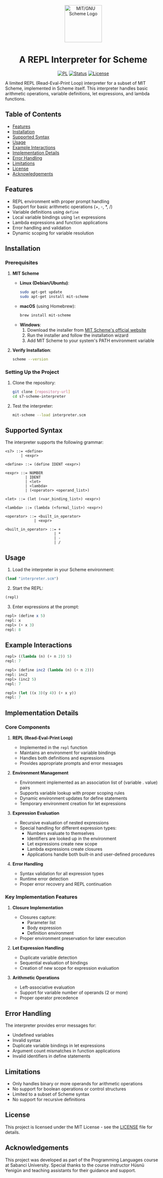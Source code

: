 <div align="center">
    <img src="https://upload.wikimedia.org/wikipedia/commons/thumb/a/a2/MIT_GNU_Scheme_Logo.svg/1200px-MIT_GNU_Scheme_Logo.svg.png" width="120" alt="MIT/GNU Scheme Logo"/>
</div>

<h1 align="center">
    A REPL Interpreter for Scheme
</h1>

<div align="center">

[![PL](https://img.shields.io/badge/MIT%2FGNU_Scheme-red?style=for-the-badge)](https://www.gnu.org/software/mit-scheme/)
[![Status](https://img.shields.io/badge/status-completed-green?style=for-the-badge)]()
[![License](https://img.shields.io/badge/license-MIT-red?style=for-the-badge)](/LICENSE)

</div>

A limited REPL (Read-Eval-Print Loop) interpreter for a subset of MIT Scheme, implemented in Scheme itself. This interpreter handles basic arithmetic operations, variable definitions, let expressions, and lambda functions.

## Table of Contents

- [Features](#features)
- [Installation](#installation)
- [Supported Syntax](#supported-syntax)
- [Usage](#usage)
- [Example Interactions](#example-interactions)
- [Implementation Details](#implementation-details)
- [Error Handling](#error-handling)
- [Limitations](#limitations)
- [License](#license)
- [Acknowledgements](#acknowledgements)

## Features

- REPL environment with proper prompt handling
- Support for basic arithmetic operations (+, -, *, /)
- Variable definitions using `define`
- Local variable bindings using `let` expressions
- Lambda expressions and function applications
- Error handling and validation
- Dynamic scoping for variable resolution

## Installation

### Prerequisites

1. **MIT Scheme**
   - **Linux (Debian/Ubuntu)**:
     ```bash
     sudo apt-get update
     sudo apt-get install mit-scheme
     ```
   - **macOS** (using Homebrew):
     ```bash
     brew install mit-scheme
     ```
   - **Windows**:
     1. Download the installer from [MIT Scheme's official website](https://www.gnu.org/software/mit-scheme/)
     2. Run the installer and follow the installation wizard
     3. Add MIT Scheme to your system's PATH environment variable

2. **Verify Installation**:
   ```bash
   scheme --version
   ```

### Setting Up the Project

1. Clone the repository:
   ```bash
   git clone [repository-url]
   cd s7-scheme-interpreter
   ```

2. Test the interpreter:
   ```bash
   mit-scheme --load interpreter.scm
   ```

## Supported Syntax

The interpreter supports the following grammar:

```bnf
<s7> ::= <define> 
       | <expr>

<define> ::= (define IDENT <expr>)

<expr> ::= NUMBER 
         | IDENT 
         | <let> 
         | <lambda> 
         | (<operator> <operand_list>)

<let> ::= (let (<var_binding_list>) <expr>)

<lambda> ::= (lambda (<formal_list>) <expr>)

<operator> ::= <built_in_operator> 
             | <expr>

<built_in_operator> ::= + 
                      | * 
                      | - 
                      | /
```

## Usage

1. Load the interpreter in your Scheme environment:
```scheme
(load "interpreter.scm")
```

2. Start the REPL:
```scheme
(repl)
```

3. Enter expressions at the prompt:
```scheme
repl> (define x 5)
repl: x
repl> (+ x 3)
repl: 8
```

## Example Interactions

```scheme
repl> ((lambda (n) (+ n 2)) 5)
repl: 7

repl> (define inc2 (lambda (n) (+ n 2)))
repl: inc2
repl> (inc2 5)
repl: 7

repl> (let ((x 3)(y 4)) (+ x y))
repl: 7
```

## Implementation Details

### Core Components

1. **REPL (Read-Eval-Print Loop)**
   - Implemented in the `repl` function
   - Maintains an environment for variable bindings
   - Handles both definitions and expressions
   - Provides appropriate prompts and error messages

2. **Environment Management**
   - Environment implemented as an association list of (variable . value) pairs
   - Supports variable lookup with proper scoping rules
   - Dynamic environment updates for define statements
   - Temporary environment creation for let expressions

3. **Expression Evaluation**
   - Recursive evaluation of nested expressions
   - Special handling for different expression types:
     - Numbers evaluate to themselves
     - Identifiers are looked up in the environment
     - Let expressions create new scope
     - Lambda expressions create closures
     - Applications handle both built-in and user-defined procedures

4. **Error Handling**
   - Syntax validation for all expression types
   - Runtime error detection
   - Proper error recovery and REPL continuation

### Key Implementation Features

1. **Closure Implementation**
   - Closures capture:
     - Parameter list
     - Body expression
     - Definition environment
   - Proper environment preservation for later execution

2. **Let Expression Handling**
   - Duplicate variable detection
   - Sequential evaluation of bindings
   - Creation of new scope for expression evaluation

3. **Arithmetic Operations**
   - Left-associative evaluation
   - Support for variable number of operands (2 or more)
   - Proper operator precedence

## Error Handling

The interpreter provides error messages for:
- Undefined variables
- Invalid syntax
- Duplicate variable bindings in let expressions
- Argument count mismatches in function applications
- Invalid identifiers in define statements

## Limitations

- Only handles binary or more operands for arithmetic operations
- No support for boolean operations or control structures
- Limited to a subset of Scheme syntax
- No support for recursive definitions

## License

This project is licensed under the MIT License - see the [LICENSE](/LICENSE) file for details.

## Acknowledgements

This project was developed as part of the Programming Languages course at Sabanci University. Special thanks to the course instructor Hüsnü Yenigün and teaching assistants for their guidance and support.
